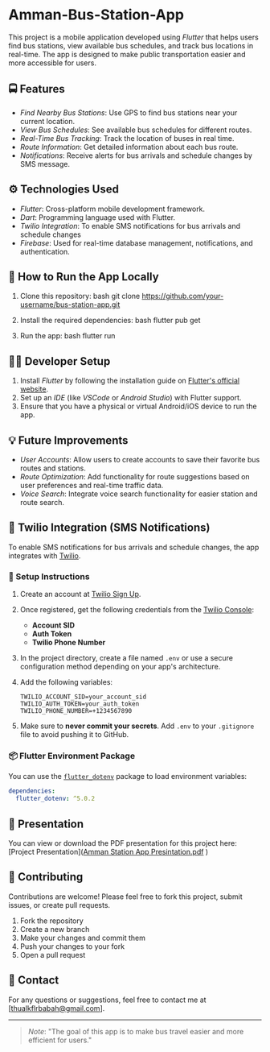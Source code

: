 # Amman-Bus-Station-App

This project is a mobile application developed using *Flutter* that helps users find bus stations, view available bus schedules, and track bus locations in real-time. The app is designed to make public transportation easier and more accessible for users.

## 🚍 Features
- *Find Nearby Bus Stations*: Use GPS to find bus stations near your current location.
- *View Bus Schedules*: See available bus schedules for different routes.
- *Real-Time Bus Tracking*: Track the location of buses in real time.
- *Route Information*: Get detailed information about each bus route.
- *Notifications*: Receive alerts for bus arrivals and schedule changes by SMS message.

## ⚙ Technologies Used
- *Flutter*: Cross-platform mobile development framework.
- *Dart*: Programming language used with Flutter.
- *Twilio Integration*: To enable SMS notifications for bus arrivals and schedule changes
- *Firebase*: Used for real-time database management, notifications, and authentication.

## 📱 How to Run the App Locally

1. Clone this repository:
    bash
    git clone https://github.com/your-username/bus-station-app.git
    

2. Install the required dependencies:
    bash
    flutter pub get
    

3. Run the app:
    bash
    flutter run
    

## 🧑‍💻 Developer Setup

1. Install *Flutter* by following the installation guide on [Flutter's official website](https://flutter.dev/docs/get-started/install).
2. Set up an *IDE* (like *VSCode* or *Android Studio*) with Flutter support.
3. Ensure that you have a physical or virtual Android/iOS device to run the app.

## 💡 Future Improvements
- *User Accounts*: Allow users to create accounts to save their favorite bus routes and stations.
- *Route Optimization*: Add functionality for route suggestions based on user preferences and real-time traffic data.
- *Voice Search*: Integrate voice search functionality for easier station and route search.

## 🔐 Twilio Integration (SMS Notifications)

To enable SMS notifications for bus arrivals and schedule changes, the app integrates with [Twilio](https://www.twilio.com/).

### 📝 Setup Instructions

1. Create an account at [Twilio Sign Up](https://www.twilio.com/try-twilio).
2. Once registered, get the following credentials from the [Twilio Console](https://console.twilio.com/):
   - **Account SID**
   - **Auth Token**
   - **Twilio Phone Number**

3. In the project directory, create a file named `.env` or use a secure configuration method depending on your app's architecture.

4. Add the following variables:

    ```env
    TWILIO_ACCOUNT_SID=your_account_sid
    TWILIO_AUTH_TOKEN=your_auth_token
    TWILIO_PHONE_NUMBER=+1234567890
    ```

5. Make sure to **never commit your secrets**. Add `.env` to your `.gitignore` file to avoid pushing it to GitHub.

### 📦 Flutter Environment Package

You can use the [`flutter_dotenv`](https://pub.dev/packages/flutter_dotenv) package to load environment variables:

```yaml
dependencies:
  flutter_dotenv: ^5.0.2
```
## 📄 Presentation
You can view or download the PDF presentation for this project here: 
[Project Presentation]([Amman Station App Presintation.pdf](https://github.com/user-attachments/files/19649557/Amman.Station.App.Presintation.pdf)
)

## 💬 Contributing
Contributions are welcome! Please feel free to fork this project, submit issues, or create pull requests.

1. Fork the repository
2. Create a new branch
3. Make your changes and commit them
4. Push your changes to your fork
5. Open a pull request

## 📧 Contact
For any questions or suggestions, feel free to contact me at [thualkflrbabah@gmail.com].

---

> *Note*: "The goal of this app is to make bus travel easier and more efficient for users."
